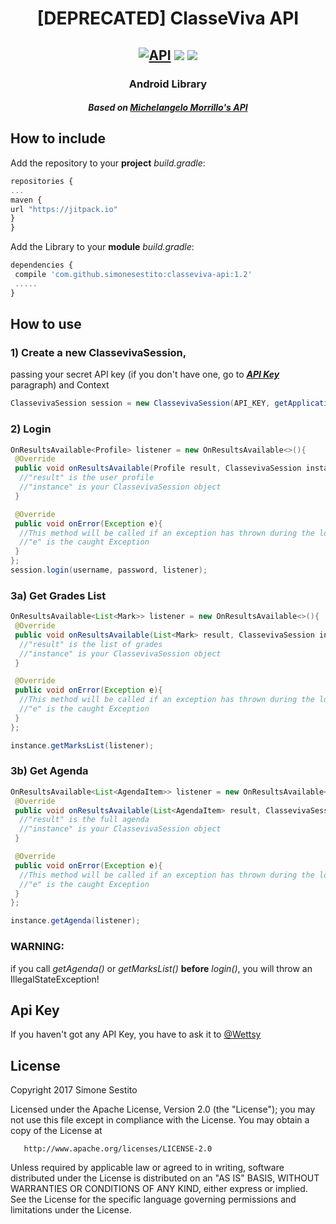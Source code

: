 <h1 align="center">[DEPRECATED] ClasseViva API</h1>

<h2 align="center">
<a href="https://android-arsenal.com/api?level=8"><img src="https://img.shields.io/badge/API-8%2B-blue.svg?style=flat" border="0" alt="API"></a>
<img src="https://jitpack.io/v/simonesestito/classeviva-api.svg"/>
<a href="https://www.paypal.me/simonesestito" title="Donate using PayPal"><img src="https://img.shields.io/badge/paypal-donate-orange.svg"/></a>
</h2>

<h3 align="center">Android Library</h3> 
<h4 align="center"><i>Based on <a href="http://docs.classevivapi.apiary.io">Michelangelo Morrillo's API</a></i></h2>

## How to include
Add the repository to your **project** _build.gradle_:
 ```Javascript
repositories {
 ...
 maven {
 url "https://jitpack.io"
 } 
} 
``` 

Add the Library to your **module** _build.gradle_:
```Javascript
dependencies {
 compile 'com.github.simonesestito:classeviva-api:1.2'
 .....
}
```

## How to use
### 1) Create a new ClassevivaSession,
passing your secret API key (if you don't have one, go to <a href="https://github.com/simonesestito/classeviva-api/blob/master/README.md#api-key"><i><b>API Key</b></i></a> paragraph) and Context
```Java
ClassevivaSession session = new ClassevivaSession(API_KEY, getApplicationContext());
```
### 2) Login
```Java
OnResultsAvailable<Profile> listener = new OnResultsAvailable<>(){
 @Override
 public void onResultsAvailable(Profile result, ClassevivaSession instance){
  //"result" is the user profile
  //"instance" is your ClassevivaSession object
 }

 @Override
 public void onError(Exception e){
  //This method will be called if an exception has thrown during the login process
  //"e" is the caught Exception
 }
};
session.login(username, password, listener);
```

### 3a) Get Grades List
```Java
OnResultsAvailable<List<Mark>> listener = new OnResultsAvailable<>(){
 @Override
 public void onResultsAvailable(List<Mark> result, ClassevivaSession instance){
  //"result" is the list of grades
  //"instance" is your ClassevivaSession object
 }

 @Override
 public void onError(Exception e){
  //This method will be called if an exception has thrown during the login process
  //"e" is the caught Exception
 }
};

instance.getMarksList(listener);
```

### 3b) Get Agenda
```Java
OnResultsAvailable<List<AgendaItem>> listener = new OnResultsAvailable<>(){
 @Override
 public void onResultsAvailable(List<AgendaItem> result, ClassevivaSession instance){
  //"result" is the full agenda
  //"instance" is your ClassevivaSession object
 }

 @Override
 public void onError(Exception e){
  //This method will be called if an exception has thrown during the login process
  //"e" is the caught Exception
 }
};

instance.getAgenda(listener);
```
### WARNING:
if you call _getAgenda()_ or _getMarksList()_ **before** _login()_, you will throw an IllegalStateException!


## Api Key
If you haven't got any API Key, you have to ask it to <a href="https://github.com/wettsy/">@Wettsy</a>


## License

Copyright 2017 Simone Sestito

   Licensed under the Apache License, Version 2.0 (the "License");
   you may not use this file except in compliance with the License.
   You may obtain a copy of the License at

       http://www.apache.org/licenses/LICENSE-2.0

   Unless required by applicable law or agreed to in writing, software
   distributed under the License is distributed on an "AS IS" BASIS,
   WITHOUT WARRANTIES OR CONDITIONS OF ANY KIND, either express or implied.
   See the License for the specific language governing permissions and
   limitations under the License.
